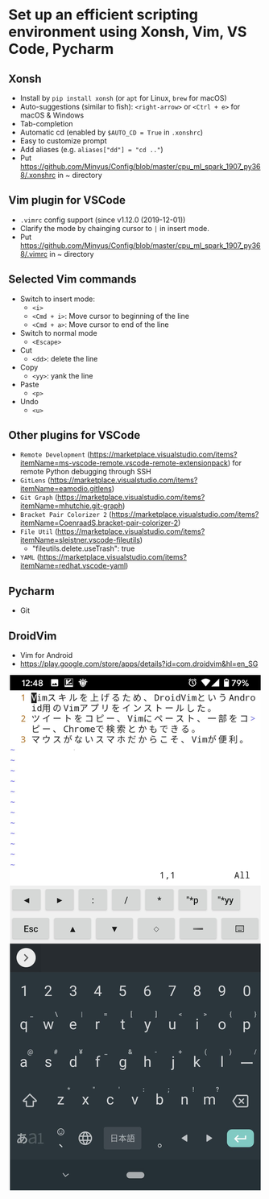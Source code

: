# Set up an efficient scripting environment using Xonsh, Vim, VS Code, Pycharm

## Xonsh

- Install by `pip install xonsh` (or `apt` for Linux, `brew` for macOS)
- Auto-suggestions (similar to fish): `<right-arrow>` or `<Ctrl + e>` for macOS & Windows
- Tab-completion
- Automatic cd (enabled by `$AUTO_CD = True` in `.xonshrc`)
- Easy to customize prompt
- Add aliases (e.g. `aliases["dd"] = "cd .."`)
- Put https://github.com/Minyus/Config/blob/master/cpu_ml_spark_1907_py368/.xonshrc in ~ directory

## Vim plugin for VSCode

- `.vimrc` config support (since v1.12.0 (2019-12-01))
- Clarify the mode by chainging cursor to `|` in insert mode.
- Put https://github.com/Minyus/Config/blob/master/cpu_ml_spark_1907_py368/.vimrc in ~ directory

## Selected Vim commands

- Switch to insert mode:
  - `<i>`
  - `<Cmd + i>`: Move cursor to beginning of the line
  - `<Cmd + a>`: Move cursor to end of the line
- Switch to normal mode
  - `<Escape>`
- Cut
  - `<dd>`: delete the line
- Copy
  - `<yy>`: yank the line
- Paste
  - `<p>`
- Undo
  - `<u>`

## Other plugins for VSCode

- `Remote Development` (https://marketplace.visualstudio.com/items?itemName=ms-vscode-remote.vscode-remote-extensionpack) for remote Python debugging through SSH
- `GitLens` (https://marketplace.visualstudio.com/items?itemName=eamodio.gitlens)
- `Git Graph` (https://marketplace.visualstudio.com/items?itemName=mhutchie.git-graph)
- `Bracket Pair Colorizer 2` (https://marketplace.visualstudio.com/items?itemName=CoenraadS.bracket-pair-colorizer-2)
- `File Util` (https://marketplace.visualstudio.com/items?itemName=sleistner.vscode-fileutils)
  - "fileutils.delete.useTrash": true
- `YAML` (https://marketplace.visualstudio.com/items?itemName=redhat.vscode-yaml)

## Pycharm

- Git

## DroidVim

- Vim for Android
- https://play.google.com/store/apps/details?id=com.droidvim&hl=en_SG

<p align="center">
<img src="img/DroidVim_Screenshot.png">
</p>
